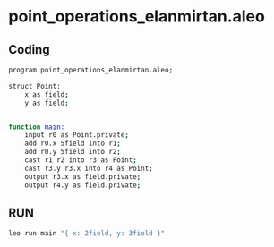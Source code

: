 # point_operations_elanmirtan.aleo

## Coding

```bash
program point_operations_elanmirtan.aleo;

struct Point:
    x as field;
    y as field;


function main:
    input r0 as Point.private;
    add r0.x 5field into r1;
    add r0.y 5field into r2;
    cast r1 r2 into r3 as Point;
    cast r3.y r3.x into r4 as Point;
    output r3.x as field.private;
    output r4.y as field.private;

```

## RUN
```bash
leo run main "{ x: 2field, y: 3field }"
```
